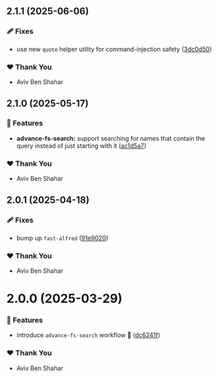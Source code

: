 ## 2.1.1 (2025-06-06)

### 🩹 Fixes

- use new `quote` helper utility for command-injection safety ([3dc0d50](https://github.com/Avivbens/alfredo/commit/3dc0d50))

### ❤️ Thank You

- Aviv Ben Shahar

## 2.1.0 (2025-05-17)

### 🚀 Features

- **advance-fs-search:** support searching for names that contain the query instead of just starting with it ([ac1d5a7](https://github.com/Avivbens/alfredo/commit/ac1d5a7))

### ❤️ Thank You

- Aviv Ben Shahar

## 2.0.1 (2025-04-18)

### 🩹 Fixes

- bump up `fast-alfred` ([91e9020](https://github.com/Avivbens/alfredo/commit/91e9020))

### ❤️ Thank You

- Aviv Ben Shahar

# 2.0.0 (2025-03-29)

### 🚀 Features

- introduce `advance-fs-search` workflow 🥷 ([dc6241f](https://github.com/Avivbens/alfredo/commit/dc6241f))

### ❤️ Thank You

- Aviv Ben Shahar
